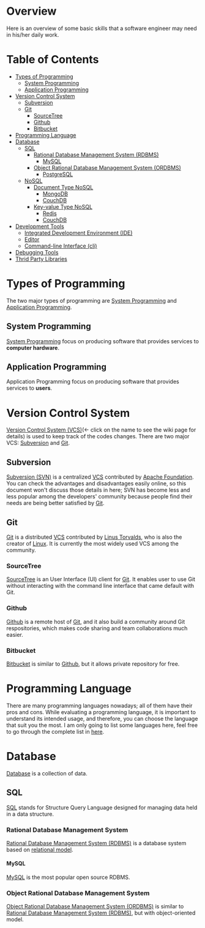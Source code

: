 Overview
========

Here is an overview of some basic skills that a software engineer may need in his/her daily work.

# Table of Contents
* [Types of Programming](#types-of-programming)
	* [System Programming](#system-programming)
	* [Application Programming](#application-programming)
* [Version Control System](#version-control-system)
	* [Subversion](#subversion)
	* [Git](#git)
		* [SourceTree](#sourcetree)
		* [Github](#github)
		* [Bitbucket](#bitbucket)
* [Programming Language](#programming-language)
* [Database](#database)
	* [SQL](#sql)
		* [Rational Database Management System (RDBMS)](#relational-database-management-system)
			* [MySQL](#mysql)
		* [Object Rational Database Management System (ORDBMS)](#object-relational-database-management-system)
			* [PostgreSQL](#postgresql)
	* [NoSQL](#nosql)
		* [Document Type NoSQL](#document-type-nosql)
			* [MongoDB](#mongodb)
			* [CouchDB](#couchdb)
		* [Key-value Type NoSQL](#key-value-type-nosql)
			* [Redis](#redis)
			* [CouchDB](#couchdb)
* [Development Tools](#development-tools)
	* [Integrated Development Environment (IDE)](#integrated-development-environment)
	* [Editor](#editor)
	* [Command-line Interface (cli)](#command-line-interface)
* [Debugging Tools](#debugging-tools)
* [Thrid Party Libraries](#third-party-libraries)


# Types of Programming
The two major types of programming are [System Programming](#system-programming) and [Application Programming](#application-programming).

## System Programming
[System Programming](http://en.wikipedia.org/wiki/System_programming) focus on producing software that provides services to **computer hardware**.

## Application Programming
Application Programming focus on producing software that provides services to **users**.



# Version Control System
[Version Control System (VCS)](http://en.wikipedia.org/wiki/Revision_control)(<- click on the name to see the wiki page for details) is used to keep track of the codes changes.  There are two major VCS: [Subversion](#subversion) and [Git](#git).

## Subversion
[Subversion (SVN)](http://en.wikipedia.org/wiki/Apache_Subversion) is a centralized [VCS](#version-control-system) contributed by [Apache Foundation](http://en.wikipedia.org/wiki/Apache_Software_Foundation).  You can check the advantages and disadvantages easily online, so this document won't discuss those details in here; SVN has become less and less popular among the developers' community because people find their needs are being better satisfied by [Git](#git).

## Git
[Git](http://en.wikipedia.org/wiki/Git_(software)) is a distributed [VCS](#version-control-system) contributed by [Linus Torvalds](http://en.wikipedia.org/wiki/Linus_Torvalds), who is also the creator of [Linux](http://en.wikipedia.org/wiki/Linux_kernel).  It is currently the most widely used VCS among the community.

### SourceTree
[SourceTree](http://www.sourcetreeapp.com/) is an User Interface (UI) client for [Git](#git).  It enables user to use Git without interacting with the command line interface that came default with Git.

### Github
[Github](https://github.com/) is a remote host of [Git](#git), and it also build a community around Git respositories, which makes code sharing and team collaborations much easier.

### Bitbucket
[Bitbucket](https://bitbucket.org) is similar to [Github](#github), but it allows private repository for free.



# Programming Language
There are many programming languages nowadays; all of them have their pros and cons.  While evaluating a programming language, it is important to understand its intended usage, and therefore, you can choose the language that suit you the most.  I am only going to list some languages here, feel free to go through the complete list in [here](http://en.wikipedia.org/wiki/Comparison_of_programming_languages).



# Database
[Database](http://en.wikipedia.org/wiki/Database) is a collection of data.

## SQL
[SQL](http://en.wikipedia.org/wiki/SQL) stands for Structure Query Language designed for managing data held in a data structure.

### Rational Database Management System
[Rational Database Management System (RDBMS)](http://en.wikipedia.org/wiki/Relational_database_management_system) is a database system based on [relational model](http://en.wikipedia.org/wiki/Relational_model).

#### MySQL
[MySQL](http://en.wikipedia.org/wiki/MySQL) is the most popular open source RDBMS.

### Object Rational Database Management System
[Object Rational Database Management System (ORDBMS)](http://en.wikipedia.org/wiki/Object-relational_database) is similar to [Rational Database Management System (RDBMS)](#rational-database-management-system), but with object-oriented model.

